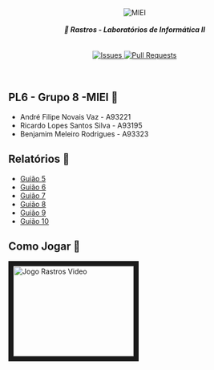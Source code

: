 <div align="center">
    <img src="https://i.imgur.com/GOGaHkq.jpg" align="center" alt="MIEI">
    <br>
    <br>
    <strong><i>🔴 Rastros - Laboratórios de Informática II</i></strong>
    <br>
    <br>
    <br>
    <a href="https://github.com/andreubita/li2-201920/issues">
        <img src="https://img.shields.io/github/issues/andreubita/li2-201920.svg?style=for-the-badge&colorB=37f149" alt="Issues">
    </a>
    <a href="https://github.com/andreubita/li2-201920/pulls">
        <img src="https://img.shields.io/github/issues-pr/andreubita/li2-201920?style=for-the-badge&colorB=37f149" alt="Pull Requests">
    </a>
</div>
<br>
<br>

## PL6 - Grupo 8 -MIEI 🧔
- André Filipe Novais Vaz - A93221
- Ricardo Lopes Santos Silva - A93195
- Benjamim Meleiro Rodrigues - A93323

## Relatórios 📝
- [Guião 5](https://github.com/andreubita/li2-201920/blob/master/relatorios/guiao5/README.md)
- [Guião 6](https://github.com/andreubita/li2-201920/blob/master/relatorios/guiao6/README.md)
- [Guião 7](https://github.com/andreubita/li2-201920/blob/master/relatorios/guiao7/README.md)
- [Guião 8](https://github.com/andreubita/li2-201920/blob/master/relatorios/guiao8/README.md)
- [Guião 9](https://github.com/andreubita/li2-201920/blob/master/relatorios/guiao9/README.md)
- [Guião 10](https://github.com/andreubita/li2-201920/blob/master/relatorios/guiao10/README.md)

## Como Jogar 🎯
<a href="http://www.youtube.com/watch?feature=player_embedded&v=a_5_H9-Rmg0" target="_blank">
    <img src="http://img.youtube.com/vi/a_5_H9-Rmg0/0.jpg" alt="Jogo Rastros Video" width="240" height="180" border="10"/>
</a>
